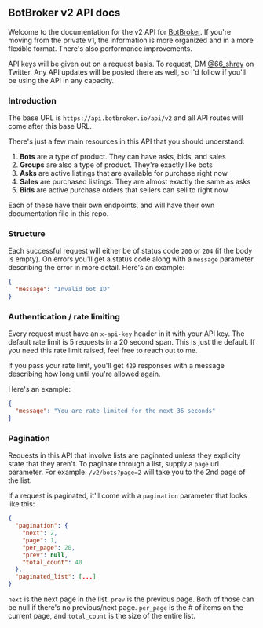 ## BotBroker v2 API docs

Welcome to the documentation for the v2 API for [BotBroker](https://botbroker.io). If you're moving from the private v1, the information is more organized and in a more flexible format. There's also performance improvements.

API keys will be given out on a request basis. To request, DM [@66_shrey](https://twitter.com/66_shrey) on Twitter. Any API updates will be posted there as well, so I'd follow if you'll be using the API
in any capacity.

### Introduction

The base URL is `https://api.botbroker.io/api/v2` and all API routes will come
after this base URL.

There's just a few main resources in this API that you should understand:

1. **Bots** are a type of product. They can have asks, bids, and sales
2. **Groups** are also a type of product. They're exactly like bots
3. **Asks** are active listings that are available for purchase right now
4. **Sales** are purchased listings. They are almost exactly the same as asks
5. **Bids** are active purchase orders that sellers can sell to right now

Each of these have their own endpoints, and will have their own documentation file in this repo.

### Structure

Each successful request will either be of status code `200` or `204` (if the body is empty). On errors you'll get a status code along with a 
`message` parameter describing the error in more detail. Here's an example:

```json
{
  "message": "Invalid bot ID"
}
```

### Authentication / rate limiting

Every request must have an `x-api-key` header in it with your API key. The default rate limit is 5 requests in a 20 second span.
This is just the default. If you need this rate limit raised, feel free to reach out to me.

If you pass your rate limit, you'll get `429` responses with a message describing how long until you're allowed again.

Here's an example:
```json
{
  "message": "You are rate limited for the next 36 seconds"
}
```

### Pagination

Requests in this API that involve lists are paginated unless they explicity state that they aren't. To paginate through a list,
supply a `page` url parameter. For example: `/v2/bots?page=2` will take you to the 2nd page of the list.

If a request is paginated, it'll come with a `pagination` parameter that looks like this:

```json
{
  "pagination": {
    "next": 2,
    "page": 1,
    "per_page": 20,
    "prev": null,
    "total_count": 40
  },
  "paginated_list": [...]
}
```

`next` is the next page in the list. `prev` is the previous page. Both of those can be null if there's no previous/next page. `per_page` is the # of items on the current page, and `total_count` is the size of the entire list.



